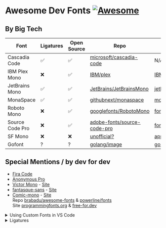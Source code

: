 # Awesome  Dev Fonts [![Awesome](https://awesome.re/badge.svg)](https://awesome.re)

## By Big Tech
| Font            | Ligatures | Open Source | Repo                              | Official Site |
| --------------- | --------- | ----------- | --------------------------------- | -------------- |
| Cascadia Code   | ✅         | ✅           | [microsoft/cascadia-code](https://github.com/microsoft/cascadia-code)             |  N/A |
| IBM Plex Mono   | ❌         | ✅           | [IBM/plex](https://github.com/IBM/plex) | [IBM/plex](https://github.com/IBM/plex) | [ibm.com](https://www.ibm.com/plex) |
| JetBrains Mono  | ✅         | ✅           | [JetBrains/JetBrainsMono](https://github.com/JetBrains/JetBrainsMono)             | [jetbrains.com](https://jetbrains.com/mono) |
| MonaSpace       | ✅         | ✅           | [githubnext/monaspace](https://github.com/githubnext/monaspace)                   | [monaspace.githubnext.com](https://monaspace.githubnext.com)
| Roboto Mono     | ❌         | ✅           | [googlefonts/RobotoMono](https://github.com/googlefonts/RobotoMono)               | [fonts.google.com](https://fonts.google.com/specimen/Roboto+Mono) |
| Source Code Pro | ❌         | ✅           | [adobe-fonts/source-code-pro](https://github.com/adobe-fonts/source-code-pro)     | [fonts.adobe.com](https://fonts.adobe.com/fonts/source-code-pro) |
| SF Mono         | ❌         | ❌           | [unofficial?](https://github.com/supercomputra/SF-Mono-Font)                      | [apple.com](https://developer.apple.com/fonts/) | 
| Gofont          | ?          | ?             | [golang/image](https://github.com/golang/image/tree/master/font/gofont/ttfs)      | [go.dev](https://go.dev/blog/go-fonts) | 

## Special Mentions / by dev for dev
<!-- | Fira Code       | ✅         | ✅           | [tonsky/FiraCode](https://github.com/tonsky/FiraCode)   | N/A |  -->
- [Fira Code](https://github.com/tonsky/FiraCode)
- [Anonymous Pro](https://www.marksimonson.com/fonts/view/anonymous/)
- [Victor Mono](https://github.com/rubjo/victor-mono) -  [Site](https://rubjo.github.io/victor-mono/)
- [fantasque-sans](https://github.com/belluzj/fantasque-sans) - [Site](https://fontlibrary.org/en/font/fantasque-sans-mono)
- [Comic-mono](https://github.com/dtinth/comic-mono-font) - [Site](https://dtinth.github.io/comic-mono-font/)  
Repo  [brabadu/awesome-fonts](https://github.com/brabadu/awesome-fonts) & [powerline/fonts](https://github.com/powerline/fonts)  
Site  [programmingfonts.org](https://www.programmingfonts.org/)  & [free-for.dev](https://free-for.dev/#/?id=font)  


<details>
  <summary>Using Custom Fonts in VS Code</summary>
  <h3> Using Custom Fonts in VS Code </h3>
To apply custom fonts in Visual Studio Code, follow these steps:

Press <kbd>Ctrl</kbd> / <kbd>Cmd</kbd> + <kbd>Shift</kbd> + <kbd>P</kbd>  
Search for “Open User Settings (JSON)”  
Add or update this line:  
`"editor.fontFamily": "'Font Name', 'Backup Font', monospace"`  

Example:
I personally use Fira Code, so my basic setting looks like this:  
`"editor.fontFamily": "'Fira Code', monospace"`  
My full font fallback list is:  
`editor.fontFamily": "'Fira Code', 'Monaspace Argon', 'Cascadia Code', monospace"`  
> If I want to use Monaspace Argon without deleting Fira Code from my device and without removing it from the VS Code settings JSON file, I have to move Monaspace Argon to the beginning of the list.

<h3> How It Works </h3>
This setting defines a font fallback list — similar to how CSS handles fonts. VS Code tries each font from left to right:

#### Specific Font Names  
These must be installed on your system:  
- 'Fira Code' — a developer-friendly font with ligatures.  
- 'Monaspace Argon' — part of GitHub’s modern monospaced font family.  
- 'Cascadia Code' — Microsoft’s coding font with ligature support.  
(Quotes are needed for names with spaces.)

#### Generic Font Family

`monospace` — a system default monospaced font (e.g., Courier).  
Used only if none of the specified fonts are available.  

This ensures your editor always uses a monospaced font — even if some aren't installed.

</details>


<details>
  <summary> Ligatures </summary>
  I didn’t know how symbols like !== and => change their appearance. Since I didn’t even know the name of this feature (ligatures), it was hard to search for it.

On Windows, VS Code’s default fonts like Consolas, Courier New, which already have ligature support. So you don’t have to install Fira Code. (You can if you want to, but it’s not mandatory — that’s what I’m saying.)  
To on Ligatures- Press <kbd>Ctrl</kbd> / <kbd>Cmd</kbd> + <kbd>Shift</kbd> + <kbd>P</kbd>  
Search for “Open User Settings (JSON)”  
Then just search for “ligatures” in json file, go to Edit in settings.json, and set:
`"editor.fontLigatures": true`
That’s it — you're done! (By default, it’s set to false.) 
</details>
